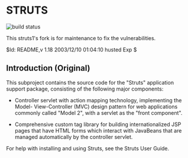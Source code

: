 STRUTS
======

![build status](https://circleci.com/gh/kawasima/struts1-forever.png?style=shield&circle-token=8f99c0e6c923ca570acda8c3640446fdacad2a47)

This struts1's fork is for maintenance to fix the vulnerabilities.

$Id: README,v 1.18 2003/12/10 01:04:10 husted Exp $

Introduction (Original)
------------------------

This subproject contains the source code for the "Struts" application support
package, consisting of the following major components:

- Controller servlet with action mapping technology, implementing the Model-
  View-Controller (MVC) design pattern for web applications commonly called
  "Model 2", with a servlet as the "front component".

- Comprehensive custom tag library for building internationalized JSP pages
  that have HTML forms which interact with JavaBeans that are managed
  automatically by the controller servlet.

For help with installing and using Struts, see the Struts User Guide.

